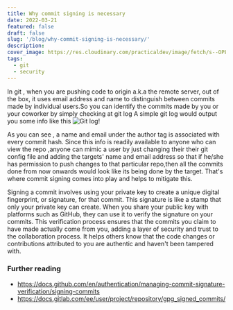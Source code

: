 ```yaml
---
title: Why commit signing is necessary
date: 2022-03-21
featured: false
draft: false
slug: '/blog/why-commit-signing-is-necessary/'
description:
cover_image: https://res.cloudinary.com/practicaldev/image/fetch/s--OPEh7WV8--/c_imagga_scale,f_auto,fl_progressive,h_420,q_auto,w_1000/https://zupimages.net/up/19/14/0oul.png
tags:
  - git
  - security
---
```


In git , when you are pushing code to origin a.k.a the remote server, out of the box, it uses email address and name to distinguish between commits made by individual users.So you can identify the commits made by you or your coworker by simply checking at git log
A simple git log would output you some info like this
![Git log!](https://i.imgur.com/FxvBZv6.png)

As you can see , a name and email under the author tag is associated with every commit hash.
Since this info is readily available to anyone who can view the repo ,anyone can mimic a user by just changing their their git config file and adding the targets' name and email address so that if he/she has permission to push changes to that particular repo,then all the commits done from now onwards would look like its being done by the target. That's where commit signing comes into play and helps to mitigate this.

Signing a commit involves using your private key to create a unique digital fingerprint, or signature, for that commit. This signature is like a stamp that only your private key can create. When you share your public key with platforms such as GitHub, they can use it to verify the signature on your commits. This verification process ensures that the commits you claim to have made actually come from you, adding a layer of security and trust to the collaboration process. It helps others know that the code changes or contributions attributed to you are authentic and haven't been tampered with.

### Further reading

- https://docs.github.com/en/authentication/managing-commit-signature-verification/signing-commits
- https://docs.gitlab.com/ee/user/project/repository/gpg_signed_commits/
